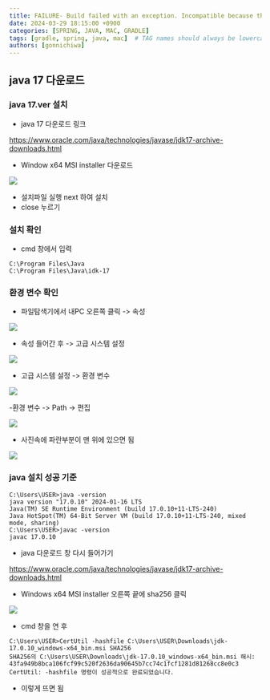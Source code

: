```yaml
---
title: FAILURE- Build failed with an exception. Incompatible because this component declares a component for use during compile-time, compatible with Java 17 and the consumer needed a component for use during runtime, compatible with Java 10
date: 2024-03-29 18:15:00 +0900
categories: [SPRING, JAVA, MAC, GRADLE]
tags: [gradle, spring, java, mac]  # TAG names should always be lowercase
authors: [gonnichiwa]
---
```


## java 17 다운로드

### java 17.ver 설치
- java 17 다운로드 링크 

https://www.oracle.com/java/technologies/javase/jdk17-archive-downloads.html

- Window x64 MSI installer 다운로드

![](https://blog.kakaocdn.net/dn/mycZ3/btsIbr9L297/gJO75OwUBi4Mw7Ql67PBK1/img.png)

- 설치파일 실행 next 하여 설치
- close 누르기


### 설치 확인

- cmd 창에서 입력

```
C:\Program Files\Java
C:\Program Files\Java\idk-17
```


### 환경 변수 확인

- 파일탐색기에서 내PC 오른쪽 클릭 -> 속성 

![](https://blog.kakaocdn.net/dn/ls8iQ/btsIdz5ZOzG/bvWnT6HscFnvm0wHwG6D80/img.png)

- 속성 들어간 후 -> 고급 시스템 설정

![](https://blog.kakaocdn.net/dn/cOeQq8/btsIbxBR6Nu/gVrP2ASZufVB0ZaJA4Q8m1/img.png)

- 고급 시스템 설정 -> 환경 변수

![](https://blog.kakaocdn.net/dn/bIqdbW/btsIdIhwiEE/VH0heeedKE8SWDZ9Th7tx1/img.png)

-환경 변수 -> Path -> 편집

![](https://blog.kakaocdn.net/dn/y9XGT/btsIdADRGwb/uVEyGBMl6VFVSAulK2maCK/img.png)

- 사진속에 파란부분이 맨 위에 있으면 됨

![](https://blog.kakaocdn.net/dn/dcmMqC/btsIbKH82tb/Vik5xBlHeWHJaE0GxYgVPk/img.png)


### java 설치 성공 기준

```
C:\Users\USER>java -version
java version "17.0.10" 2024-01-16 LTS
Java(TM) SE Runtime Environment (build 17.0.10+11-LTS-240)
Java HotSpot(TM) 64-Bit Server VM (build 17.0.10+11-LTS-240, mixed mode, sharing)
C:\Users\USER>javac -version
javac 17.0.10
```

- java 다운로드 창 다시 들어가기

https://www.oracle.com/java/technologies/javase/jdk17-archive-downloads.html

- Windows x64 MSI installer 오른쪽 끝에 sha256 클릭

![](https://blog.kakaocdn.net/dn/czLNvN/btsIbrveXOX/MalbPGWZusnnD3mmigIuGK/img.png)

- cmd 창을 연 후

```
C:\Users\USER>CertUtil -hashfile C:\Users\USER\Downloads\jdk-17.0.10_windows-x64_bin.msi SHA256
SHA256의 C:\Users\USER\Downloads\jdk-17.0.10_windows-x64_bin.msi 해시:
43fa949b8bca106fcf99c520f2636da90645b7cc74c1fcf1281d81268cc8e0c3
CertUtil: -hashfile 명령이 성공적으로 완료되었습니다.
```

- 이렇게 뜨면 됨